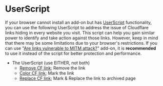 # UserScript

If your browser cannot install an add-on but has [UserScript](https://en.wikipedia.org/wiki/Userscript) functionality, you can use the following UserScript to address the issue of Cloudflare links hiding in every website you visit. 
This script can help you gain similar power to identify and take action against those links. 
However, keep in mind that there may be some limitations due to your browser's restrictions. 
If you can use "[Are links vulnerable to MITM attack?](../../subfiles/addon/ismm.md)" add-on, it is **recommended** to use it instead of the script for better protection and performance. 

- The UserScript (use EITHER, not both)
  - [Remove CF link](cf.remove.user.js); Remove the link
  - [Color CF link](cf.color.user.js); Mark the link
  - [Replace CF link](cf.replace.user.js); Mark & Replace the link to archived page
